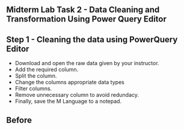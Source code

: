 ## Midterm Lab Task 2 -  Data Cleaning and Transformation Using Power Query Editor

## Step 1 - Cleaning the data using PowerQuery Editor
- Download and open the raw data given by your instructor.
- Add the required column.
- Split the column.
- Change the columns appropriate data types
- Filter columns.
- Remove unnecessary column to avoid redundacy.
- Finally, save the M Language to a notepad.
## Before 
